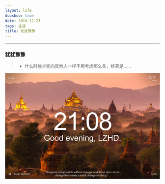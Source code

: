 ```yaml
---
layout: life
duoshuo: true
date: 2018-12-23
tags: 生活
title: 犹犹豫豫
---
```


******

### 犹犹豫豫
> * 什么时候才能向其他人一样不用考虑那么多，终究是……

![生活还得继续](/life/2018/img/2018-12-23.png)